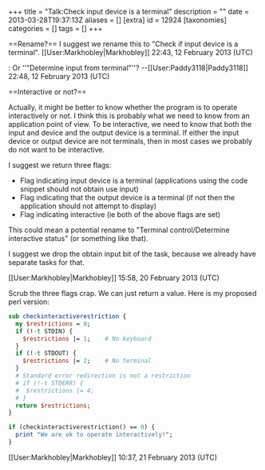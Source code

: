 +++
title = "Talk:Check input device is a terminal"
description = ""
date = 2013-03-28T19:37:13Z
aliases = []
[extra]
id = 12924
[taxonomies]
categories = []
tags = []
+++

==Rename?==
I suggest we rename this to "Check if input device is a terminal". [[User:Markhobley|Markhobley]] 22:43, 12 February 2013 (UTC)

: Or ''"Determine input from terminal"''? --[[User:Paddy3118|Paddy3118]] 22:48, 12 February 2013 (UTC)

==Interactive or not?==

Actually, it might be better to know whether the program is to operate interactively or not. I think this is probably what we need to know from an application point of view. To be interactive, we need to know that both the input and device and the output device is a terminal. If either the input device or output device are not terminals, then in most cases we probably do not want to be interactive.

I suggest we return three flags:

 * Flag indicating input device is a terminal (applications using the code snippet should not obtain use input)
 * Flag indicating that the output device is a terminal (if not then the application should not attempt to display)
 * Flag indicating interactive (ie both of the above flags are set)

This could mean a potential rename to "Terminal control/Determine interactive status" (or something like that).

I suggest we drop the obtain input bit of the task, because we already have separate tasks for that.

[[User:Markhobley|Markhobley]] 15:58, 20 February 2013 (UTC)

Scrub the three flags crap. We can just return a value. Here is my proposed perl version:


```perl
sub checkinteractiverestriction {
  my $restrictions = 0;
  if (!-t STDIN) {
    $restrictions |= 1;    # No keyboard
  }
  if (!-t STDOUT) {
    $restrictions |= 2;    # No terminal
  }
  # Standard error redirection is not a restriction
  # if (!-t STDERR) {
  #  $restrictions |= 4;
  # }
  return $restrictions;
}

if (checkinteractiverestriction() == 0) {
  print "We are ok to operate interactively!";
}
```


[[User:Markhobley|Markhobley]] 10:37, 21 February 2013 (UTC)
